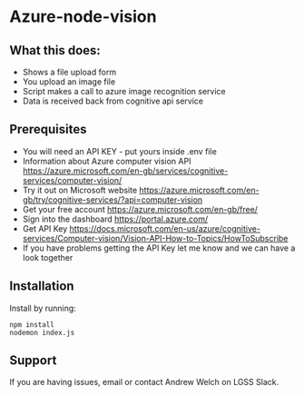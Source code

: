 Azure-node-vision
========

## What this does:

- Shows a file upload form
- You upload an image file
- Script makes a call to azure image recognition service
- Data is received back from cognitive api service

Prerequisites
-------------

- You will need an API KEY - put yours inside .env file
- Information about Azure computer vision API https://azure.microsoft.com/en-gb/services/cognitive-services/computer-vision/
- Try it out on Microsoft website https://azure.microsoft.com/en-gb/try/cognitive-services/?api=computer-vision
- Get your free account https://azure.microsoft.com/en-gb/free/ 
- Sign into the dashboard https://portal.azure.com/
- Get API Key https://docs.microsoft.com/en-us/azure/cognitive-services/Computer-vision/Vision-API-How-to-Topics/HowToSubscribe
- If you have problems getting the API Key let me know and we can have a look together

Installation
------------

Install by running:

    npm install
    nodemon index.js

Support
-------

If you are having issues, email or contact Andrew Welch on LGSS Slack.
